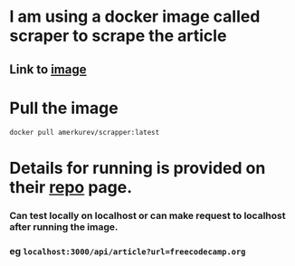 # I am using a docker image called scraper to scrape the article
## Link to [image](https://hub.docker.com/r/amerkurev/scrapper)

# Pull the image
`docker pull amerkurev/scrapper:latest`

# Details for running is provided on their [repo](https://hub.docker.com/r/amerkurev/scrapper) page.

### Can test locally on localhost or can make request to localhost after running the image.
### eg `localhost:3000/api/article?url=freecodecamp.org`
